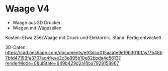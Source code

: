# Waage V4

* Waage aus 3D Drucker
* Wiegen mit Wägezellen

Kosten: Etwa 25€/Waage mit Druck und Elektornik.
Stand: Fertig entwickelt.

3D-Daten: https://cad.onshape.com/documents/e93dca015aaa1e9e19b301b1/w/7b48b7bfd47193fa3707ac4f/e/e2c3e895b10e82bbda4e5613?renderMode=0&uiState=649b429d2a16ba7928158867

